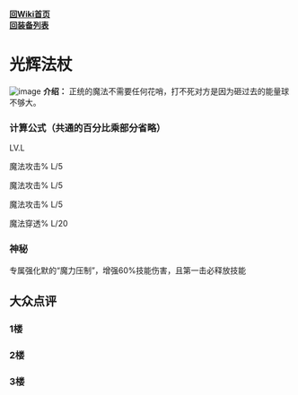 [**回Wiki首页**](../README.md)   
[**回装备列表**](index.md)   
# 光辉法杖
![image](https://user-images.githubusercontent.com/35645329/193898383-bf791854-fb86-4ba5-8e73-8768bebee475.png) **介绍：** 正统的魔法不需要任何花哨，打不死对方是因为砸过去的能量球不够大。  
### 计算公式（共通的百分比乘部分省略）
LV.L   

魔法攻击% L/5   

魔法攻击% L/5   

魔法攻击% L/5   

魔法穿透% L/20   

### 神秘
专属强化默的“魔力压制”，增强60%技能伤害，且第一击必释放技能

## 大众点评
### 1楼

### 2楼 

### 3楼 
